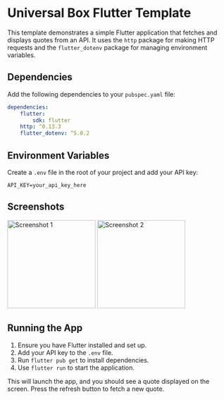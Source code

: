 # Universal Box Flutter Template

This template demonstrates a simple Flutter application that fetches and displays quotes from an API. It uses the `http` package for making HTTP requests and the `flutter_dotenv` package for managing environment variables.

## Dependencies

Add the following dependencies to your `pubspec.yaml` file:

```yaml
dependencies:
    flutter:
        sdk: flutter
    http: ^0.13.3
    flutter_dotenv: ^5.0.2
```

## Environment Variables

Create a `.env` file in the root of your project and add your API key:

```
API_KEY=your_api_key_here
```

## Screenshots

<img src="https://github.com/user-attachments/assets/19be5038-c1e0-46ec-af64-d06d545dfdae" alt="Screenshot 1" width="200" />
<img src="https://github.com/user-attachments/assets/ce3367b7-5afb-4a2c-a4bb-12d0bd48ee74" alt="Screenshot 2" width="200" />


## Running the App

1. Ensure you have Flutter installed and set up.
2. Add your API key to the `.env` file.
3. Run `flutter pub get` to install dependencies.
4. Use `flutter run` to start the application.

This will launch the app, and you should see a quote displayed on the screen. Press the refresh button to fetch a new quote.

